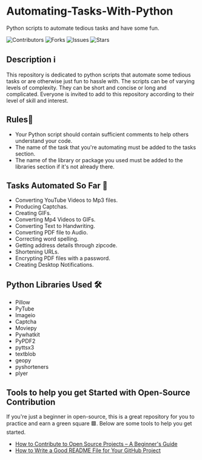 # Automating-Tasks-With-Python
Python scripts to automate tedious tasks and have some fun.

![Contributors](https://img.shields.io/github/contributors/ayeshag7/Automating-Tasks-With-Python?style=plastic)
![Forks](https://img.shields.io/github/forks/ayeshag7/Automating-Tasks-With-Python?color=yellow)
![Issues](https://img.shields.io/github/issues/ayeshag7/Automating-Tasks-With-Python)
![Stars](https://img.shields.io/github/stars/ayeshag7/Automating-Tasks-With-Python)

## Description ℹ️
This repository is dedicated to python scripts that automate some tedious tasks or are otherwise just fun to hassle with. The scripts can be of varying levels of complexity. They can be short and concise or long and complicated. Everyone is invited to add to this repository according to their level of skill and interest.

## Rules📜
* Your Python script should contain sufficient comments to help others understand your code.
* The name of the task that you're automating must be added to the tasks section.
* The name of the library or package you used must be added to the libraries section if it's not already there.

## Tasks Automated So Far 🤖
* Converting YouTube Videos to Mp3 files.
* Producing Captchas.
* Creating GIFs.
* Converting Mp4 Videos to GIFs.
* Converting Text to Handwriting.
* Converting PDF file to Audio.
* Correcting word spelling.
* Getting address details through zipcode.
* Shortening URLs.
* Encrypting PDF files with a password.
* Creating Desktop Notifications.

## Python Libraries Used 🛠️
* Pillow
* PyTube
* Imageio
* Captcha
* Moviepy
* Pywhatkit
* PyPDF2
* pyttsx3
* textblob
* geopy
* pyshorteners
* plyer

## Tools to help you get Started with Open-Source Contribution 
If you're just a beginner in open-source, this is a great repository for you to practice and earn a green square 🟩. Below are some tools to help you get started.

* [How to Contribute to Open Source Projects – A Beginner's Guide](https://www.freecodecamp.org/news/how-to-contribute-to-open-source-projects-beginners-guide/)
* [How to Write a Good README File for Your GitHub Project](https://www.freecodecamp.org/news/how-to-write-a-good-readme-file/)
